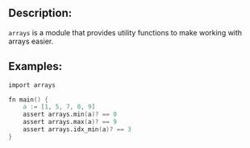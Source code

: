 ## Description:

`arrays` is a module that provides utility functions to make working with arrays easier.

## Examples:

```v
import arrays

fn main() {
	a := [1, 5, 7, 0, 9]
	assert arrays.min(a)? == 0
	assert arrays.max(a)? == 9
	assert arrays.idx_min(a)? == 3
}
```
